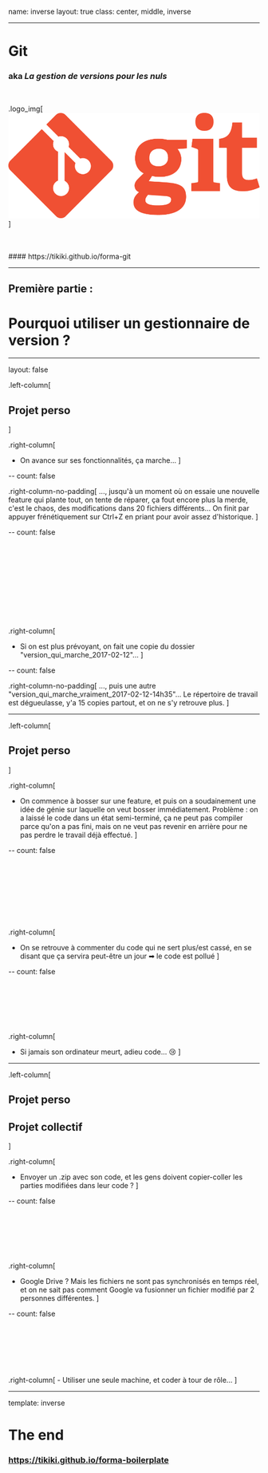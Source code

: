 name: inverse
layout: true
class: center, middle, inverse

---

# Git
### aka *La gestion de versions pour les nuls*

<br />

.logo_img[![Git logo](./assets/img/git_logo.png)]

<br />
<br />
#### https://tikiki.github.io/forma-git

---

## Première partie : 
# Pourquoi utiliser un gestionnaire de version ?

---
layout: false

.left-column[
## Projet perso
]

.right-column[
  - On avance sur ses fonctionnalités, ça marche...
]

--
count: false

.right-column-no-padding[
  ..., jusqu'à un moment où on essaie une nouvelle feature qui plante tout, on tente de réparer, ça fout encore plus la merde, c'est le chaos, des modifications dans 20 fichiers différents... On finit par appuyer frénétiquement sur Ctrl+Z en priant pour avoir assez d'historique.
]

--
count: false

<br />
<br />
<br />
<br />
<br />
<br />
<br />
<br />
<br />

.right-column[
  - Si on est plus prévoyant, on fait une copie du dossier "version_qui_marche_2017-02-12"...
]

--
count: false

.right-column-no-padding[
  ..., puis une autre "version_qui_marche_vraiment_2017-02-12-14h35"... Le répertoire de travail est dégueulasse, y'a 15 copies partout, et on ne s'y retrouve plus.
]

---

.left-column[
## Projet perso
]

.right-column[
  - On commence à bosser sur une feature, et puis on a soudainement une idée de génie sur laquelle on veut bosser immédiatement. Problème : on a laissé le code dans un état semi-terminé, ça ne peut pas compiler parce qu'on a pas fini, mais on ne veut pas revenir en arrière pour ne pas perdre le travail déjà effectué.
]

--
count: false

<br />
<br />
<br />
<br />
<br />
<br />
<br />

.right-column[
  - On se retrouve à commenter du code qui ne sert plus/est cassé, en se disant que ça servira peut-être un jour ➡ le code est pollué
]

--
count: false

<br />
<br />
<br />
<br />
<br />

.right-column[
  - Si jamais son ordinateur meurt, adieu code... :cry:
]

---

.left-column[
## Projet perso
## Projet collectif
]

.right-column[
  - Envoyer un .zip avec son code, et les gens doivent copier-coller les parties modifiées dans leur code ?
]

--
count: false

<br />
<br />
<br />
<br />
<br />

.right-column[
  - Google Drive ? Mais les fichiers ne sont pas synchronisés en temps réel, et on ne sait pas comment Google va fusionner un fichier modifié par 2 personnes différentes.
]

--
count: false

<br />
<br />
<br />
<br />
<br />
<br />
.right-column[
  - Utiliser une seule machine, et coder à tour de rôle...
]

---
template: inverse

# The end

### https://tikiki.github.io/forma-boilerplate
